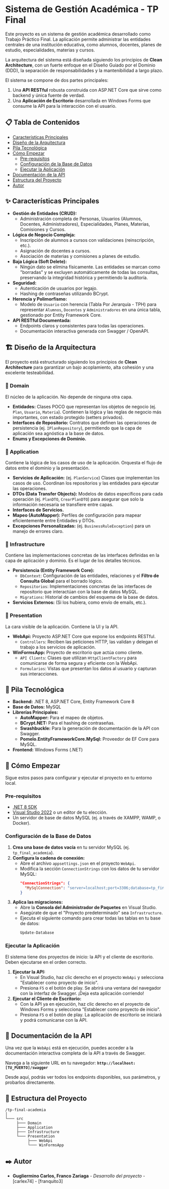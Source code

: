 # Sistema de Gestión Académica - TP Final

Este proyecto es un sistema de gestión académica desarrollado como Trabajo Práctico Final. La aplicación permite administrar las entidades centrales de una institución educativa, como alumnos, docentes, planes de estudio, especialidades, materias y cursos.

La arquitectura del sistema está diseñada siguiendo los principios de **Clean Architecture**, con un fuerte enfoque en el Diseño Guiado por el Dominio (DDD), la separación de responsabilidades y la mantenibilidad a largo plazo.

El sistema se compone de dos partes principales:
1.  Una **API RESTful** robusta construida con ASP.NET Core que sirve como backend y única fuente de verdad.
2.  Una **Aplicación de Escritorio** desarrollada en Windows Forms que consume la API para la interacción con el usuario.

## 📋 Tabla de Contenidos
* [Características Principales](#-características-principales)
* [Diseño de la Arquitectura](#-diseño-de-la-arquitectura)
* [Pila Tecnológica](#-pila-tecnológica)
* [Cómo Empezar](#-cómo-empezar)
  * [Pre-requisitos](#pre-requisitos)
  * [Configuración de la Base de Datos](#configuración-de-la-base-de-datos)
  * [Ejecutar la Aplicación](#ejecutar-la-aplicación)
* [Documentación de la API](#-documentación-de-la-api)
* [Estructura del Proyecto](#-estructura-del-proyecto)
* [Autor](#-autor)

## ✨ Características Principales

- **Gestión de Entidades (CRUD):**
  - Administración completa de Personas, Usuarios (Alumnos, Docentes, Administradores), Especialidades, Planes, Materias, Comisiones y Cursos.
- **Lógica de Negocio Compleja:**
  - Inscripción de alumnos a cursos con validaciones (reinscripción, etc.).
  - Asignación de docentes a cursos.
  - Asociación de materias y comisiones a planes de estudio.
- **Baja Lógica (Soft Delete):**
  - Ningún dato se elimina físicamente. Las entidades se marcan como "borradas" y se excluyen automáticamente de todas las consultas, preservando la integridad histórica y permitiendo la auditoría.
- **Seguridad:**
  - Autenticación de usuarios por legajo.
  - Hashing de contraseñas utilizando BCrypt.
- **Herencia y Polimorfismo:**
  - Modelo de `Usuario` con herencia (Tabla Por Jerarquía - TPH) para representar `Alumnos`, `Docentes` y `Administradores` en una única tabla, gestionado por Entity Framework Core.
- **API RESTful Documentada:**
  - Endpoints claros y consistentes para todas las operaciones.
  - Documentación interactiva generada con Swagger / OpenAPI.

## 🏗️ Diseño de la Arquitectura

El proyecto está estructurado siguiendo los principios de **Clean Architecture** para garantizar un bajo acoplamiento, alta cohesión y una excelente testeabilidad.

### 🔹 Domain
El núcleo de la aplicación. No depende de ninguna otra capa.
- **Entidades:** Clases POCO que representan los objetos de negocio (ej. `Plan`, `Usuario`, `Materia`). Contienen la lógica y las reglas de negocio más importantes, con estado protegido (setters privados).
- **Interfaces de Repositorio:** Contratos que definen las operaciones de persistencia (ej. `IPlanRepository`), permitiendo que la capa de aplicación sea agnóstica a la base de datos.
- **Enums y Excepciones de Dominio.**

### 🔹 Application
Contiene la lógica de los casos de uso de la aplicación. Orquesta el flujo de datos entre el dominio y la presentación.
- **Servicios de Aplicación:** (ej. `PlanService`) Clases que implementan los casos de uso. Coordinan los repositorios y las entidades para ejecutar las operaciones.
- **DTOs (Data Transfer Objects):** Modelos de datos específicos para cada operación (ej. `PlanDTO`, `CrearPlanDTO`) para asegurar que solo la información necesaria se transfiere entre capas.
- **Interfaces de Servicios.**
- **Mapeo (AutoMapper):** Perfiles de configuración para mapear eficientemente entre Entidades y DTOs.
- **Excepciones Personalizadas:** (ej. `BusinessRuleException`) para un manejo de errores claro.

### 🔹 Infrastructure
Contiene las implementaciones concretas de las interfaces definidas en la capa de aplicación y dominio. Es el lugar de los detalles técnicos.
- **Persistencia (Entity Framework Core):**
  - `DbContext`: Configuración de las entidades, relaciones y el **Filtro de Consulta Global** para el borrado lógico.
  - `Repositorios`: Implementaciones concretas de las interfaces de repositorio que interactúan con la base de datos MySQL.
  - `Migrations`: Historial de cambios del esquema de la base de datos.
- **Servicios Externos:** (Si los hubiera, como envío de emails, etc.).

### 🔹 Presentation
La cara visible de la aplicación. Contiene la UI y la API.
- **WebApi:** Proyecto ASP.NET Core que expone los endpoints RESTful.
  - `Controllers`: Reciben las peticiones HTTP, las validan y delegan el trabajo a los servicios de aplicación.
- **WinFormsApp:** Proyecto de escritorio que actúa como cliente.
  - `API Clients`: Clases que utilizan `HttpClientFactory` para comunicarse de forma segura y eficiente con la WebApi.
  - `Formularios`: Vistas que presentan los datos al usuario y capturan sus interacciones.

## 🚀 Pila Tecnológica

- **Backend:** .NET 8, ASP.NET Core, Entity Framework Core 8
- **Base de Datos:** MySQL
- **Librerías Principales:**
  - **AutoMapper:** Para el mapeo de objetos.
  - **BCrypt.NET:** Para el hashing de contraseñas.
  - **Swashbuckle:** Para la generación de documentación de la API con Swagger.
  - **Pomelo.EntityFrameworkCore.MySql:** Proveedor de EF Core para MySQL.
- **Frontend:** Windows Forms (.NET)

## 🏁 Cómo Empezar

Sigue estos pasos para configurar y ejecutar el proyecto en tu entorno local.

### Pre-requisitos
- [.NET 8 SDK](https://dotnet.microsoft.com/download/dotnet/8.0)
- [Visual Studio 2022](https://visualstudio.microsoft.com/) o un editor de tu elección.
- Un servidor de base de datos MySQL (ej. a través de XAMPP, WAMP, o Docker).

### Configuración de la Base de Datos
1.  **Crea una base de datos vacía** en tu servidor MySQL (ej. `tp_final_academia`).
2.  **Configura la cadena de conexión:**
    -   Abre el archivo `appsettings.json` en el proyecto `WebApi`.
    -   Modifica la sección `ConnectionStrings` con los datos de tu servidor MySQL:
        ```json
        "ConnectionStrings": {
          "MySqlConnection": "server=localhost;port=3306;database=tp_final_academia;user=tu_usuario;password=tu_contraseña"
        }
        ```
3.  **Aplica las migraciones:**
    -   Abre la **Consola del Administrador de Paquetes** en Visual Studio.
    -   Asegúrate de que el "Proyecto predeterminado" sea `Infrastructure`.
    -   Ejecuta el siguiente comando para crear todas las tablas en tu base de datos:
        ```powershell
        Update-Database
        ```

### Ejecutar la Aplicación
El sistema tiene dos proyectos de inicio: la API y el cliente de escritorio. Deben ejecutarse en el orden correcto.

1.  **Ejecutar la API:**
    -   En Visual Studio, haz clic derecho en el proyecto `WebApi` y selecciona "Establecer como proyecto de inicio".
    -   Presiona `F5` o el botón de play. Se abrirá una ventana del navegador con la interfaz de Swagger. ¡Deja esta aplicación corriendo!
2.  **Ejecutar el Cliente de Escritorio:**
    -   Con la API ya en ejecución, haz clic derecho en el proyecto de Windows Forms y selecciona "Establecer como proyecto de inicio".
    -   Presiona `F5` o el botón de play. La aplicación de escritorio se iniciará y podrá comunicarse con la API.

## 📖 Documentación de la API

Una vez que la `WebApi` está en ejecución, puedes acceder a la documentación interactiva completa de la API a través de Swagger.

Navega a la siguiente URL en tu navegador:
**`http://localhost:[TU_PUERTO]/swagger`**

Desde aquí, podrás ver todos los endpoints disponibles, sus parámetros, y probarlos directamente.

## 📂 Estructura del Proyecto

```
/tp-final-academia
│
└─── src
     ├─── Domain
     ├─── Application
     ├─── Infrastructure
     └─── Presentation
          ├─── WebApi
          └─── WinFormsApp
```

## ✒️ Autor

- **Gugliermino Carlos, Franco Zariaga** - *Desarrollo del proyecto* - [carlex74] - [franquito3]
